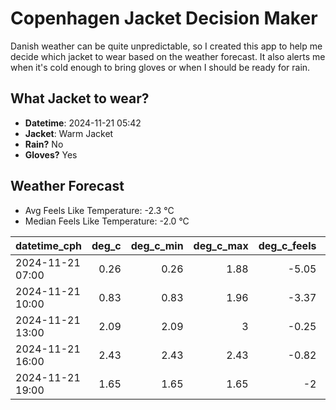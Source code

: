 
# Copenhagen Jacket Decision Maker

Danish weather can be quite unpredictable, so I created this app to help me decide which jacket to wear based on the weather forecast. 
It also alerts me when it's cold enough to bring gloves or when I should be ready for rain.

## What Jacket to wear?

- **Datetime**: 2024-11-21 05:42
- **Jacket**: Warm Jacket
- **Rain?** No
- **Gloves?** Yes

## Weather Forecast
- Avg Feels Like Temperature: -2.3 °C
- Median Feels Like Temperature: -2.0 °C

| datetime_cph     |   deg_c |   deg_c_min |   deg_c_max |   deg_c_feels | weather   | wind   | rain   |
|:-----------------|--------:|------------:|------------:|--------------:|:----------|:-------|:-------|
| 2024-11-21 07:00 |    0.26 |        0.26 |        1.88 |         -5.05 | Clouds    | Medium | None   |
| 2024-11-21 10:00 |    0.83 |        0.83 |        1.96 |         -3.37 | Clouds    | Low    | None   |
| 2024-11-21 13:00 |    2.09 |        2.09 |        3    |         -0.25 | Clouds    | Low    | None   |
| 2024-11-21 16:00 |    2.43 |        2.43 |        2.43 |         -0.82 | Clouds    | Low    | None   |
| 2024-11-21 19:00 |    1.65 |        1.65 |        1.65 |         -2    | Clouds    | Low    | None   |
        